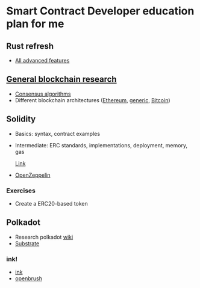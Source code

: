 # Smart Contract Developer education plan for me

## Rust refresh

  * [All advanced features](https://doc.rust-lang.org/book/ch19-00-advanced-features.html)
  
## [General blockchain research](https://github.com/Supercolony-net/knowledge-base/tree/main/blockchain-generic)
* [Consensus algorithms](https://academy.binance.com/en/articles/what-is-a-blockchain-consensus-algorithm)
* Different blockchain architectures ([Ethereum](https://www.flentas.com/ethereum-architectural-overview),
  [generic](https://mlsdev.com/blog/156-how-to-build-your-own-blockchain-architecture),
  [Bitcoin](https://dl.gi.de/bitstream/handle/20.500.12116/16570/DFN-Forum-Proceedings-001.pdf?sequence=1&isAllowed=y))

## Solidity
* Basics: syntax, contract examples
* Intermediate: ERC standards, implementations, deployment, memory, gas

  [Link](https://docs.soliditylang.org/en/v0.8.4/introduction-to-smart-contracts.html)

* [OpenZeppelin](https://docs.openzeppelin.com/contracts/4.x/)

### Exercises
* Create a ERC20-based token

## Polkadot

* Research polkadot [wiki](https://wiki.polkadot.network/en/)
* [Substrate](https://substrate.dev/docs/en/)

### ink!

* [ink](https://substrate.dev/docs/en/knowledgebase/smart-contracts/overview)
* [openbrush](https://github.com/Supercolony-net/openbrush-contracts)